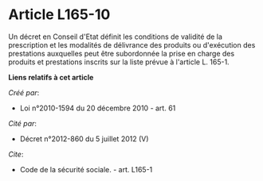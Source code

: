 # Article L165-10

Un décret en Conseil d'Etat définit les conditions de validité de la prescription et les modalités de délivrance des produits
ou d'exécution des prestations auxquelles peut être subordonnée la prise en charge des produits et prestations inscrits sur
la liste prévue à l'article L. 165-1.

**Liens relatifs à cet article**

_Créé par_:

  - Loi n°2010-1594 du 20 décembre 2010 - art. 61

_Cité par_:

  - Décret n°2012-860 du 5 juillet 2012 (V)

_Cite_:

  - Code de la sécurité sociale. - art. L165-1

